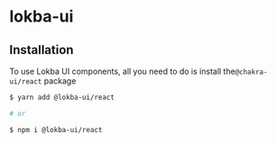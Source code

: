 # lokba-ui

## Installation

To use Lokba UI components, all you need to do is install the`@chakra-ui/react` package

```sh
$ yarn add @lokba-ui/react

# or

$ npm i @lokba-ui/react
```
